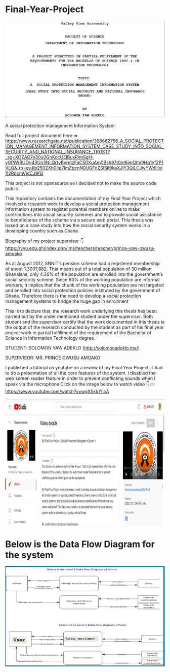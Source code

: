 # Final-Year-Project

![alt text](frontpage.PNG  "Description goes here")

A social protection management Information System

Read full project document here =>  https://www.researchgate.net/publication/368662756_A_SOCIAL_PROTECTION_MANAGEMENT_INFORMATION_SYSTEM_CASE_STUDY_INTO_SOCIAL_SECURITY_AND_NATIONAL_INSURANCE_TRUST?_sg=XOZAG7e30u0GnKocUElBuxRImSgH-yGPjWBUOg43Un3NLQrtyByrmzFaC5DXuAm0Bsh97t0ot6jmQtm9Hq1yf2P1VLQ&_tp=eyJjb250ZXh0Ijp7ImZpcnN0UGFnZSI6Il9kaXJlY3QiLCJwYWdlIjoiX2RpcmVjdCJ9fQ

This project is not opensource so I decided not to make the source code public.


This repository contains the documentation of my Final Year Project which involved a research work to develop a social protection management information system to register potential members online to make contributions into social security schemes and to provide social assistance to beneficiaries of the scheme via a secure web portal. This thesis was based on a case study into how the social security system works in a developing country such as Ghana.

Biography of my project supervisor 👇https://vvu.edu.gh/index.php/lms/teachers/teacher/prince-yaw-owusu-amoako

As at August 2017, SNNIT’s pension scheme had a registered membership of about 1,3007,882. That means out of a total population of 30 million Ghanaians,  only 4.36% of the population are enrolled into the government’s social security scheme.
 Since 80% of  the  working population are informal workers, it implies that the chunk of the working population are not targeted  and  enrolled into social protection policies instituted by the government of Ghana. Therefore there is the need
 to develop a social protection management systems to bridge the huge gap in enrollment

This is to declare that, the research work underlying this
thesis has been carried out by the under mentioned student under
the supervisor. Both student and the supervisor certify that
the work documented in this thesis is the output of the research
conducted by the student as part of his final year project
work in partial fulfillment of the requirement of the
Bachelor of Science in Information Technology degree.

STUDENT: SOLOMON YAW ADEKLO (http://solomonadeklo.me/)                                     

SUPERVISOR: MR. PRINCE OWUSU AMOAKO

I published a tutorial on youtube on a review of my Final Year Project . I had to do a presentation of all the core features of the system. I disabled the web screen reader feature in order to prevent conflicting sounds when I speak via the microphone.Click on the image below to watch video 👇👉 https://www.youtube.com/watch?v=wgXSkkYlIoA</p>

<a href="https://www.youtube.com/watch?v=wgXSkkYlIoA"> <img width="1000px" height= "400px" src="https://github.com/solomonyaw/solomonyaw/blob/main/video.PNG" alt="youtube_Tutorial" /></a><br>


# Below is the Data Flow Diagram for the system

![alt text](dataflow.PNG  "Description goes here")



                           
